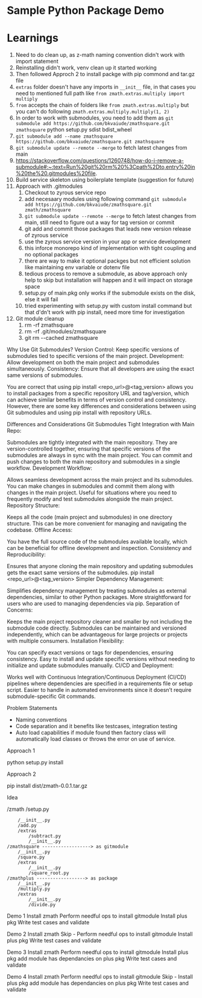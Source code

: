 # Sample Python Package Demo

# Learnings

1. Need to do clean up, as z-math naming convention didn't work with import statement
1. Reinstalling didn't work, venv clean up it started working
1. Then followed Approch 2 to install packge with pip commond and tar.gz file
1. `extras` folder doesn't have any imports in `__init__` file, in that cases you need to mentioned full path like `from zmath.extras.multiply import multiply`
1. `from` accepts the chain of folders like `from zmath.extras.multiply` but you can't do following `zmath.extras.multiply.multiply(1, 2)`
1. In order to work with submodules, you need to add them as `git submodule add https://github.com/bkvaiude/zmathsquare.git zmathsquare`
python setup.py sdist bdist_wheel
1. `git submodule add --name zmathsquare https://github.com/bkvaiude/zmathsquare.git zmathsquare`
1. `git submodule update --remote --merge` to fetch latest changes from main
1. https://stackoverflow.com/questions/1260748/how-do-i-remove-a-submodule#:~:text=Run%20git%20rm%20%3Cpath%2Dto,entry%20in%20the%20.gitmodules%20file.
1. Build service skeleton using boilerplate template (suggestion for future)
1. Approach with .gitmodules
    1. Checkout to zyrous service repo
    1. add necesaary modules using following command `git submodule add https://github.com/bkvaiude/zmathsquare.git zmath/zmathsquare`
    1. `git submodule update --remote --merge` to fetch latest changes from main, still need to figure out a way for tag version or commit
    1. git add and commit those packages that leads new version release of zyrous service
    1. use the zyrous service version in your app or service development
    1. this inforce monorepo kind of implementation with tight coupling and no optional packages
    1. there are way to make it optional packges but not efficient solution like maintaining env variable or dotenv file
    1. tedious process to remove a submodule, as above approach only help to skip but installation will happen and it will impact on storage space
    1. setup.py of main.pkg only works if the submodule exists on the disk, else it will fail
    1. tried experimenting with setup.py with custom install command but that d'dn't work with pip install, need more time for investigation
1. Git module cleanup
    1. rm -rf zmathsquare
    1. rm -rf .git/modules/zmathsquare
    1. git rm --cached zmathsquare

Why Use Git Submodules?
Version Control: Keep specific versions of submodules tied to specific versions of the main project.
Development: Allow development on both the main project and submodules simultaneously.
Consistency: Ensure that all developers are using the exact same versions of submodules.

You are correct that using pip install <repo_url>@<tag_version> allows you to install packages from a specific repository URL and tag/version, which can achieve similar benefits in terms of version control and consistency. However, there are some key differences and considerations between using Git submodules and using pip install with repository URLs.

Differences and Considerations
Git Submodules
Tight Integration with Main Repo:

Submodules are tightly integrated with the main repository. They are version-controlled together, ensuring that specific versions of the submodules are always in sync with the main project.
You can commit and push changes to both the main repository and submodules in a single workflow.
Development Workflow:

Allows seamless development across the main project and its submodules. You can make changes in submodules and commit them along with changes in the main project.
Useful for situations where you need to frequently modify and test submodules alongside the main project.
Repository Structure:

Keeps all the code (main project and submodules) in one directory structure. This can be more convenient for managing and navigating the codebase.
Offline Access:

You have the full source code of the submodules available locally, which can be beneficial for offline development and inspection.
Consistency and Reproducibility:

Ensures that anyone cloning the main repository and updating submodules gets the exact same versions of the submodules.
pip install <repo_url>@<tag_version>
Simpler Dependency Management:

Simplifies dependency management by treating submodules as external dependencies, similar to other Python packages.
More straightforward for users who are used to managing dependencies via pip.
Separation of Concerns:

Keeps the main project repository cleaner and smaller by not including the submodule code directly.
Submodules can be maintained and versioned independently, which can be advantageous for large projects or projects with multiple consumers.
Installation Flexibility:

You can specify exact versions or tags for dependencies, ensuring consistency.
Easy to install and update specific versions without needing to initialize and update submodules manually.
CI/CD and Deployment:

Works well with Continuous Integration/Continuous Deployment (CI/CD) pipelines where dependencies are specified in a requirements file or setup script.
Easier to handle in automated environments since it doesn’t require submodule-specific Git commands.

Problem Statements

- Naming conventions
- Code separation and it benefits like testcases, integration testing
- Auto load capabilities if module found then factory class will automatically load classes or throws the error on use of service.

Approach 1

python setup.py install

Approach 2

pip install dist/zmath-0.0.1.tar.gz


Idea

/zmath
    /setup.py
  
        /__init__.py
        /add.py
        /extras
            /subtract.py
            /__init__.py
    /zmathsquare ------------------> as gitmodule
        /__init__.py
        /square.py
        /extras
            /__init__.py
            /square_root.py
    /zmathplus ------------------> as package
        /__init__.py
        /multiply.py 
        /extras
            /__init__.py
            /divide.py

Demo 1
Install zmath 
Perform needful ops to install gitmodule
Install plus pkg 
Write test cases and validate

Demo 2
Install zmath 
Skip - Perform needful ops to install gitmodule
Install plus pkg 
Write test cases and validate

Demo 3
Install zmath 
Perform needful ops to install gitmodule
Install plus pkg 
add module has dependancies on plus pkg
Write test cases and validate

Demo 4
Install zmath 
Perform needful ops to install gitmodule
Skip - Install plus pkg 
add module has dependancies on plus pkg
Write test cases and validate